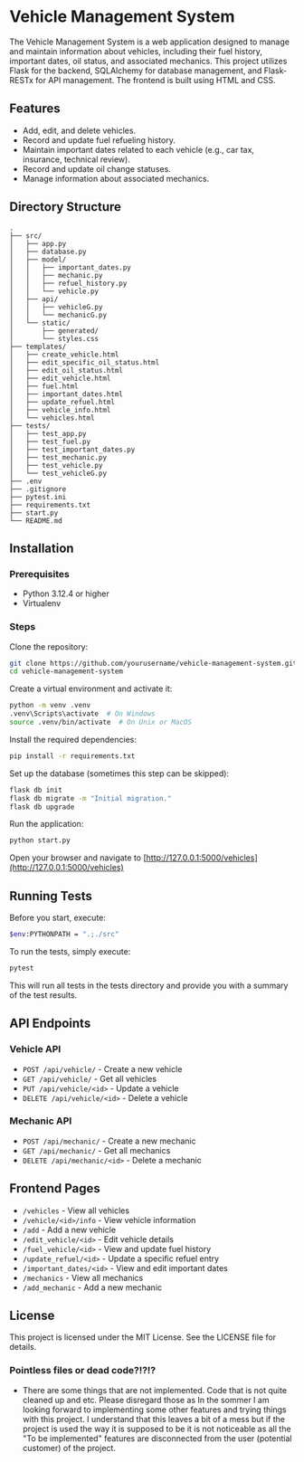 
# Vehicle Management System

The Vehicle Management System is a web application designed to manage and maintain information about vehicles, 
including their fuel history, important dates, oil status, and associated mechanics. This project utilizes Flask for 
the backend, SQLAlchemy for database management, and Flask-RESTx for API management. The frontend is built using HTML and CSS.

## Features

- Add, edit, and delete vehicles.
- Record and update fuel refueling history.
- Maintain important dates related to each vehicle (e.g., car tax, insurance, technical review).
- Record and update oil change statuses.
- Manage information about associated mechanics.

## Directory Structure


    .
    ├── src/
    │   ├── app.py
    │   ├── database.py
    │   ├── model/
    │   │   ├── important_dates.py
    │   │   ├── mechanic.py
    │   │   ├── refuel_history.py
    │   │   └── vehicle.py
    │   ├── api/
    │   │   ├── vehicleG.py
    │   │   └── mechanicG.py
    │   └── static/
    │       ├── generated/
    │       └── styles.css
    ├── templates/
    │   ├── create_vehicle.html
    │   ├── edit_specific_oil_status.html
    │   ├── edit_oil_status.html
    │   ├── edit_vehicle.html
    │   ├── fuel.html
    │   ├── important_dates.html
    │   ├── update_refuel.html
    │   ├── vehicle_info.html
    │   └── vehicles.html
    ├── tests/
    │   ├── test_app.py
    │   ├── test_fuel.py
    │   ├── test_important_dates.py
    │   ├── test_mechanic.py
    │   ├── test_vehicle.py
    │   └── test_vehicleG.py
    ├── .env
    ├── .gitignore
    ├── pytest.ini
    ├── requirements.txt
    ├── start.py
    └── README.md


## Installation

### Prerequisites

- Python 3.12.4 or higher
- Virtualenv

### Steps

Clone the repository:

```bash
git clone https://github.com/yourusername/vehicle-management-system.git
cd vehicle-management-system
```

Create a virtual environment and activate it:

```bash
python -m venv .venv
.venv\Scripts\activate  # On Windows
source .venv/bin/activate  # On Unix or MacOS
```

Install the required dependencies:

```bash
pip install -r requirements.txt
```

Set up the database (sometimes this step can be skipped):

```bash
flask db init
flask db migrate -m "Initial migration."
flask db upgrade
```

Run the application:

```bash
python start.py
```

Open your browser and navigate to [http://127.0.0.1:5000/vehicles](http://127.0.0.1:5000/vehicles)

## Running Tests

Before you start, execute:

```bash
$env:PYTHONPATH = ".;./src"
```

To run the tests, simply execute:

```bash
pytest
```

This will run all tests in the tests directory and provide you with a summary of the test results.

## API Endpoints

### Vehicle API

- `POST /api/vehicle/` - Create a new vehicle
- `GET /api/vehicle/` - Get all vehicles
- `PUT /api/vehicle/<id>` - Update a vehicle
- `DELETE /api/vehicle/<id>` - Delete a vehicle

### Mechanic API

- `POST /api/mechanic/` - Create a new mechanic
- `GET /api/mechanic/` - Get all mechanics
- `DELETE /api/mechanic/<id>` - Delete a mechanic

## Frontend Pages

- `/vehicles` - View all vehicles
- `/vehicle/<id>/info` - View vehicle information
- `/add` - Add a new vehicle
- `/edit_vehicle/<id>` - Edit vehicle details
- `/fuel_vehicle/<id>` - View and update fuel history
- `/update_refuel/<id>` - Update a specific refuel entry
- `/important_dates/<id>` - View and edit important dates
- `/mechanics` - View all mechanics
- `/add_mechanic` - Add a new mechanic

## License

This project is licensed under the MIT License. See the LICENSE file for details.


### Pointless files or dead code?!?!?
- There are some things that are not implemented.
Code that is not quite cleaned up and etc. Please disregard those as
In the sommer I am looking forward to implementing some other features and trying things
with this project. I understand that this leaves a bit of a mess but if the project is used the way it is supposed
to be it is not noticeable as all the "To be implemented" features are disconnected from the user (potential customer)
of the project. 

